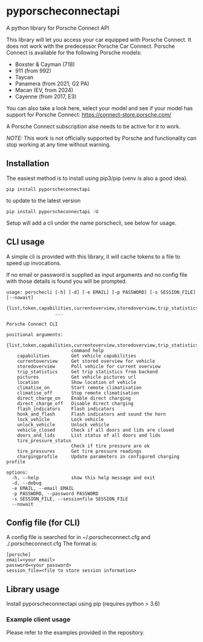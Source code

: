 # pyporscheconnectapi
A python library for Porsche Connect API

This library will let you access your car equipped with Porsche Connect. It does not work with the predecessor Porsche Car Connect.
Porsche Connect is available for the following Porsche models:

* Boxster & Cayman (718)
* 911 (from 992)
* Taycan
* Panamera (from 2021, G2 PA)
* Macan (EV, from 2024)
* Cayenne (from 2017, E3)

You can also take a look here, select your model and see if your model has support for Porsche Connect:
https://connect-store.porsche.com/

A Porsche Connect subscription alse needs to be active for it to work.

*NOTE:* This work is not officially supported by Porsche and functionality can stop working at any time without warning.

## Installation

The easiest method is to install using pip3/pip (venv is also a good idea).
```
pip install pyporscheconnectapi
```

to update to the latest version

```
pip install pyporscheconnectapi -U
```

Setup will add a cli under the name porschecli, see below for usage.


## CLI usage

A simple cli is provided with this library, it will cache tokens to a file to speed up invocations.

If no email or password is supplied as input arguments and no config file with those details is found you will be prompted.
```
usage: porschecli [-h] [-d] [-e EMAIL] [-p PASSWORD] [-s SESSION_FILE] [--nowait]
                  {list,token,capabilities,currentoverview,storedoverview,trip_statistics,pictures,location,climatise_on,climatise_off,direct_charge_on,direct_charge_off,flash_indicators,honk_and_flash,lock_vehicle,unlock_vehicle,vehicle_closed,doors_and_lids,tire_pressure_status,tire_pressures,chargingprofile}
                  ...

Porsche Connect CLI

positional arguments:
  {list,token,capabilities,currentoverview,storedoverview,trip_statistics,pictures,location,climatise_on,climatise_off,direct_charge_on,direct_charge_off,flash_indicators,honk_and_flash,lock_vehicle,unlock_vehicle,vehicle_closed,doors_and_lids,tire_pressure_status,tire_pressures,chargingprofile}
                        command help
    capabilities        Get vehicle capabilities
    currentoverview     Get stored overview for vehicle
    storedoverview      Poll vehicle for current overview
    trip_statistics     Get trip statistics from backend
    pictures            Get vehicle pictures url
    location            Show location of vehicle
    climatise_on        Start remote climatisation
    climatise_off       Stop remote climatisation
    direct_charge_on    Enable direct charging
    direct_charge_off   Disable direct charging
    flash_indicators    Flash indicators
    honk_and_flash      Flash indicators and sound the horn
    lock_vehicle        Lock vehicle
    unlock_vehicle      Unlock vehicle
    vehicle_closed      Check if all doors and lids are closed
    doors_and_lids      List status of all doors and lids
    tire_pressure_status
                        Check if tire pressure are ok
    tire_pressures      Get tire pressure readings
    chargingprofile     Update parameters in configured charging profile

options:
  -h, --help            show this help message and exit
  -d, --debug
  -e EMAIL, --email EMAIL
  -p PASSWORD, --password PASSWORD
  -s SESSION_FILE, --sessionfile SESSION_FILE
  --nowait

```

## Config file (for CLI)

A config file is searched for in ~/.porscheconnect.cfg and ./.porscheconnect.cfg
The format is:

```
[porsche]
email=<your email>
password=<your password>
session_file=<file to store session information>
```

## Library usage

Install pyporscheconnectapi using pip (requires python > 3.6)


### Example client usage

Please refer to the examples provided in the repository.
